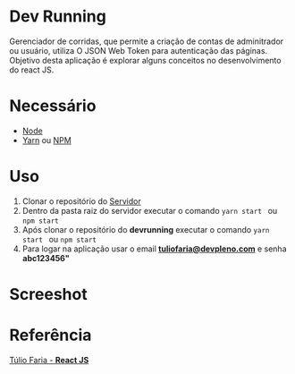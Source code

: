 # Dev Running

Gerenciador de corridas, que permite a criação de contas de adminitrador ou usuário, utiliza O JSON Web Token para autenticação das páginas. Objetivo desta aplicação é explorar alguns conceitos no desenvolvimento do react JS.

# Necessário
- [Node](https://nodejs.org/en/)
- [Yarn](https://yarnpkg.com/pt-BR/) ou [NPM](https://www.npmjs.com/get-npm)

# Uso
   
1. Clonar o repositório do [Servidor](https://github.com/tuliofaria/devreactjs-bootcamp-runs-server)
1. Dentro da pasta raiz do servidor executar o comando `yarn start ` ou `npm start`
1. Após clonar o repositório do **devrunning** executar o comando `yarn start ` ou `npm start`
1. Para logar na aplicação usar o email **tuliofaria@devpleno.com** e senha **abc123456"**


# Screeshot



# Referência
[Túlio Faria - **React JS**](https://www.devpleno.com/)
